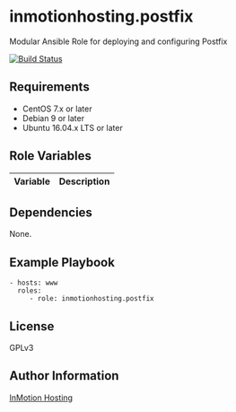 inmotionhosting.postfix
=========

Modular Ansible Role for deploying and configuring Postfix

[![Build Status](https://travis-ci.org/inmotionhosting/ansible-role-postfix.png?branch=master)](https://travis-ci.org/inmotionhosting/ansible-role-postfix)

Requirements
------------

* CentOS 7.x or later
* Debian 9 or later
* Ubuntu 16.04.x LTS or later

Role Variables
--------------

| Variable | Description |
| -------- | ----------- |

Dependencies
------------

None.

Example Playbook
----------------

    - hosts: www
      roles:
         - role: inmotionhosting.postfix

License
-------

GPLv3

Author Information
------------------

[InMotion Hosting](https://inmotionhosting.com)
